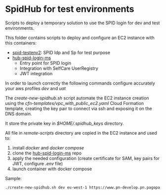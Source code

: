 # SpidHub for test environments

Scripts to deploy a temporary solution to use the SPID login for dev and test environments.

This folder contains scripts to deploy and configure an EC2 instance with this containers:

- [spid-testenv2](https://github.com/italia/spid-testenv2): SPID Idp and Sp for test purpose
- [hub-spid-login-ms](https://github.com/pagopa/hub-spid-login-ms)
  - Entry point for SPID login 
  - Integration with SelfCare UserRegistry
  - JWT integration

In order to launch correctly the following commands configure accurately your aws profiles _dev_ and _uat_

The _create-new-spidhub.sh_ script automate the EC2 instance creation using the _cfn-templates/vpc_with_public_ec2.yaml_
Cloud Formation template, creating the key pair to connect via ssh and exposing it on the DNS domain.

It store the private key in _$HOME/.spidhub_keys_ directory.

All file in _remote-scripts_ directory are copied in the EC2 instance and used to:
1. install _docker_ and _docker compose_
2. clone the [hub-spid-login-ms](https://github.com/pagopa/hub-spid-login-ms) repo
3. apply the needed configuration (create certificate for SAM, key pairs for JWT, configure _.env_ file)
4. launch container with docker compose

Sample:

```bash
./create-new-spidhub.sh dev eu-west-1 https://www.pn-develop.pn.pagopa.it/ <user registry apikey>
```